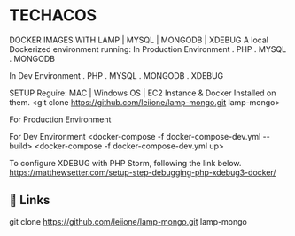 
# TECHACOS

DOCKER IMAGES WITH LAMP | MYSQL | MONGODB | XDEBUG
A local Dockerized environment running:
In Production Environment
. PHP
. MYSQL
. MONGODB

In Dev Environment
. PHP
. MYSQL
. MONGODB
. XDEBUG

SETUP
Reguire: MAC | Windows OS | EC2 Instance & Docker Installed on them.
<git clone https://github.com/leiione/lamp-mongo.git lamp-mongo>

For Production Environment
<docker-compose build>
<docker-compose up>

For Dev Environment
<docker-compose -f docker-compose-dev.yml --build>
<docker-compose -f docker-compose-dev.yml up>

To configure XDEBUG with PHP Storm, following the link below.
https://matthewsetter.com/setup-step-debugging-php-xdebug3-docker/



## 🔗 Links
git clone https://github.com/leiione/lamp-mongo.git lamp-mongo